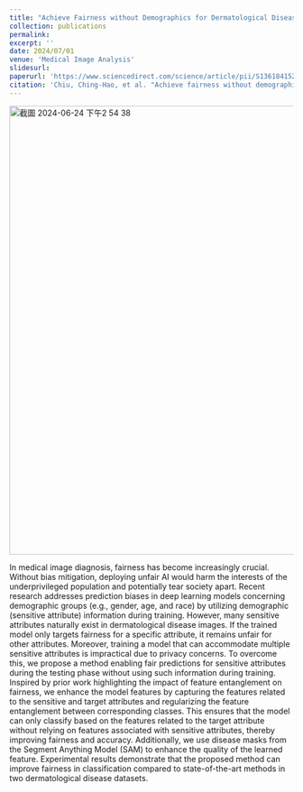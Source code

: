 ```yaml
---
title: "Achieve Fairness without Demographics for Dermatological Disease Diagnosis"
collection: publications
permalink: 
excerpt: ''
date: 2024/07/01
venue: 'Medical Image Analysis'
slidesurl: 
paperurl: 'https://www.sciencedirect.com/science/article/pii/S1361841524001130?via%3Dihub'
citation: 'Chiu, Ching-Hao, et al. "Achieve fairness without demographics for dermatological disease diagnosis." Medical Image Analysis 95 (2024): 103188.'
---
```

<img width="796" alt="截圖 2024-06-24 下午2 54 38" src="https://github.com/chiuhaohao/chiuhaohao.github.io/assets/53943319/2ffaaebc-8619-46a4-926d-c5b8b2dcc6c7">


In medical image diagnosis, fairness has become increasingly crucial. Without bias mitigation, deploying unfair AI would harm the interests of the underprivileged population and potentially tear society apart. Recent research addresses prediction biases in deep learning models concerning demographic groups (e.g., gender, age, and race) by utilizing demographic (sensitive attribute) information during training. However, many sensitive attributes naturally exist in dermatological disease images. If the trained model only targets fairness for a specific attribute, it remains unfair for other attributes. Moreover, training a model that can accommodate multiple sensitive attributes is impractical due to privacy concerns. To overcome this, we propose a method enabling fair predictions for sensitive attributes during the testing phase without using such information during training. Inspired by prior work highlighting the impact of feature entanglement on fairness, we enhance the model features by capturing the features related to the sensitive and target attributes and regularizing the feature entanglement between corresponding classes. This ensures that the model can only classify based on the features related to the target attribute without relying on features associated with sensitive attributes, thereby improving fairness and accuracy. Additionally, we use disease masks from the Segment Anything Model (SAM) to enhance the quality of the learned feature. Experimental results demonstrate that the proposed method can improve fairness in classification compared to state-of-the-art methods in two dermatological disease datasets.
